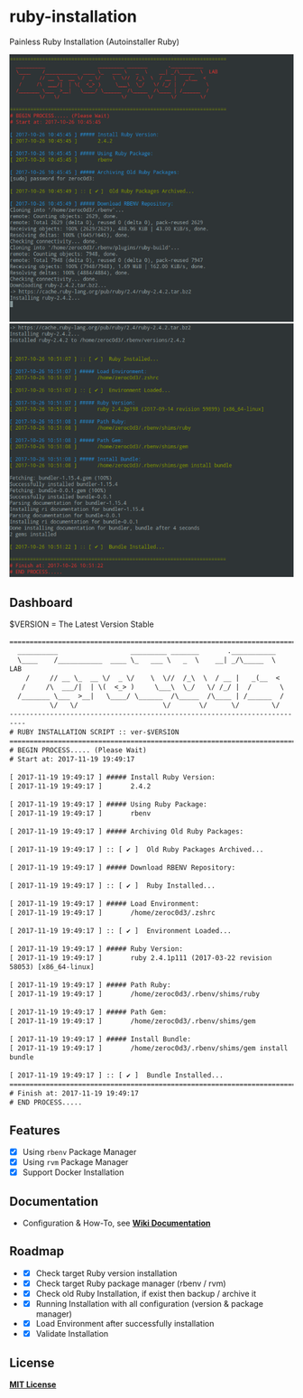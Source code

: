 # ruby-installation
Painless Ruby Installation (Autoinstaller Ruby)

![Progress-1](https://github.com/zeroc0d3/ruby-installation/blob/master/snapshot/install_ruby1.png)
![Progress-2](https://github.com/zeroc0d3/ruby-installation/blob/master/snapshot/install_ruby2.png)

## Dashboard

$VERSION = The Latest Version Stable
```
==========================================================================
  __________                  _________ _______       .___________        
  \____    /___________  ____ \_   ___ \   _  \    __| _/\_____  \  LAB  
    /     // __ \_  __ \/  _ \/    \  \//  /_\  \  / __ |   _(__  <       
   /     /\  ___/|  | \(  <_> )     \___\  \_/   \/ /_/ |  /       \      
  /_______ \___  >__|   \____/ \______  /\_____  /\____ | /______  /      
          \/   \/                     \/       \/      \/        \/       
--------------------------------------------------------------------------
# RUBY INSTALLATION SCRIPT :: ver-$VERSION
==========================================================================
# BEGIN PROCESS..... (Please Wait)  
# Start at: 2017-11-19 19:49:17  

[ 2017-11-19 19:49:17 ] ##### Install Ruby Version: 
[ 2017-11-19 19:49:17 ]       2.4.2 

[ 2017-11-19 19:49:17 ] ##### Using Ruby Package: 
[ 2017-11-19 19:49:17 ]       rbenv 

[ 2017-11-19 19:49:17 ] ##### Archiving Old Ruby Packages: 

[ 2017-11-19 19:49:17 ] :: [ ✔ ]  Old Ruby Packages Archived... 

[ 2017-11-19 19:49:17 ] ##### Download RBENV Repository: 

[ 2017-11-19 19:49:17 ] :: [ ✔ ]  Ruby Installed... 

[ 2017-11-19 19:49:17 ] ##### Load Environment: 
[ 2017-11-19 19:49:17 ]       /home/zeroc0d3/.zshrc 

[ 2017-11-19 19:49:17 ] :: [ ✔ ]  Environment Loaded... 

[ 2017-11-19 19:49:17 ] ##### Ruby Version: 
[ 2017-11-19 19:49:17 ]       ruby 2.4.1p111 (2017-03-22 revision 58053) [x86_64-linux] 

[ 2017-11-19 19:49:17 ] ##### Path Ruby: 
[ 2017-11-19 19:49:17 ]       /home/zeroc0d3/.rbenv/shims/ruby   

[ 2017-11-19 19:49:17 ] ##### Path Gem: 
[ 2017-11-19 19:49:17 ]       /home/zeroc0d3/.rbenv/shims/gem   

[ 2017-11-19 19:49:17 ] ##### Install Bundle: 
[ 2017-11-19 19:49:17 ]       /home/zeroc0d3/.rbenv/shims/gem install bundle   

[ 2017-11-19 19:49:17 ] :: [ ✔ ]  Bundle Installed... 
==========================================================================
# Finish at: 2017-11-19 19:49:17  
# END PROCESS.....  
```

## Features
- [X] Using `rbenv` Package Manager
- [X] Using `rvm` Package Manager
- [X] Support Docker Installation

## Documentation
* Configuration & How-To, see
[**Wiki Documentation**](https://github.com/zeroc0d3/ruby-installation/wiki)

## Roadmap
* - [X] Check target Ruby version installation
* - [X] Check target Ruby package manager (rbenv / rvm)
* - [X] Check old Ruby Installation, if exist then backup / archive it
* - [X] Running Installation with all configuration (version & package manager) 
* - [X] Load Environment after successfully installation
* - [X] Validate Installation

## License
[**MIT License**](https://github.com/zeroc0d3/ruby-installation/blob/master/LICENSE)